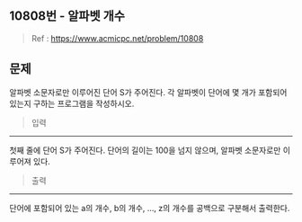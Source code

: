 
## 10808번 - 알파벳 개수

> Ref : https://www.acmicpc.net/problem/10808

## 문제

알파벳 소문자로만 이루어진 단어 S가 주어진다. 각 알파벳이 단어에 몇 개가 포함되어 있는지 구하는 프로그램을 작성하시오.


> 입력
---
첫째 줄에 단어 S가 주어진다. 단어의 길이는 100을 넘지 않으며, 알파벳 소문자로만 이루어져 있다.




> 출력
---

단어에 포함되어 있는 a의 개수, b의 개수, …, z의 개수를 공백으로 구분해서 출력한다.


